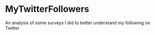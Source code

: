 # MyTwitterFollowers
An analysis of some surveys I did to better understand my following on Twitter 
